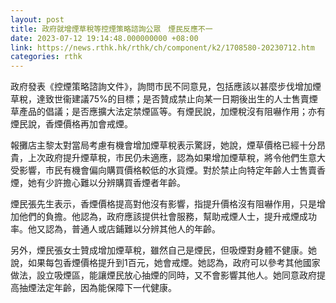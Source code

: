 ```yaml
---
layout: post
title: 政府就增煙草稅等控煙策略諮詢公眾　煙民反應不一
date: 2023-07-12 19:14:48.000000000 +08:00
link: https://news.rthk.hk/rthk/ch/component/k2/1708580-20230712.htm
categories: rthk
---
```


政府發表《控煙策略諮詢文件》，詢問市民不同意見，包括應該以甚麼步伐增加煙草稅，達致世衞建議75%的目標；是否贊成禁止向某一日期後出生的人士售賣煙草產品的倡議；是否應擴大法定禁煙區等。有煙民說，加煙稅沒有阻嚇作用；亦有煙民說，香煙價格再加會戒煙。

報攤店主黎太對當局考慮有機會增加煙草稅表示驚訝，她說，煙草價格已經十分昂貴，上次政府提升煙草稅，市民仍未適應，認為如果增加煙草稅，將令他們生意大受影響，市民有機會偏向購買價格較低的水貨煙。對於禁止向特定年齡人士售賣香煙，她有少許擔心難以分辨購買香煙者年齡。

煙民張先生表示，香煙價格提高對他沒有影響，指提升價格沒有阻嚇作用，只是增加他們的負擔。他認為，政府應該提供社會服務，幫助戒煙人士，提升戒煙成功率。他又認為，普通人或店鋪難以分辨其他人的年齡。

另外，煙民張女士贊成增加煙草稅，雖然自己是煙民，但吸煙對身體不健康。她說，如果每包香煙價格提升到1百元，她會戒煙。她認為，政府可以參考其他國家做法，設立吸煙區，能讓煙民放心抽煙的同時，又不會影響其他人。她同意政府提高抽煙法定年齡，因為能保障下一代健康。
